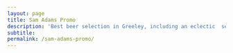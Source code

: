 ```yaml
---
layout: page
title: Sam Adams Promo
description: 'Best beer selection in Greeley, including an eclectic  selection of micro brews and imports.'
subtitle:
permalink: /sam-adams-promo/
---
```


